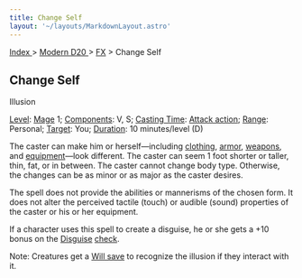 ```yaml
---
title: Change Self
layout: '~/layouts/MarkdownLayout.astro'
---
```


[ Index ](/) > [ Modern D20 ](/modern.d20.srd) > [FX](/modern.d20.srd/fx) > Change Self

## Change Self

Illusion

[Level](/modern.d20.srd/fx/level):
[Mage](/modern.d20.srd/classes/advanced/mage) 1;
[Components](/modern.d20.srd/fx/components): V, S; [Casting Time](/modern.d20.srd/fx/casting.time): [Attack action](/modern.d20.srd/combat/attack.actions);
[Range](/modern.d20.srd/fx/range): Personal;
[Target](/modern.d20.srd/fx/target): You;
[Duration](/modern.d20.srd/fx/duration): 10 minutes/level (D)

The caster can make him or herself—including
[clothing](/modern.d20.srd/equipment/clothing),
[armor](/modern.d20.srd/equipment/armor.general),
[weapons](/modern.d20.srd/equipment/equipment.weapons), and
[equipment](/modern.d20.srd/equipment/equipment.general)—look different. The
caster can seem 1 foot shorter or taller, thin, fat, or in between. The caster
cannot change body type. Otherwise, the changes can be as minor or as major as
the caster desires.

The spell does not provide the abilities or mannerisms of the chosen form. It
does not alter the perceived tactile (touch) or audible (sound) properties of
the caster or his or her equipment.

If a character uses this spell to create a disguise, he or she gets a +10
bonus on the [Disguise](/modern.d20.srd/skills/disguise)
[check](/modern.d20.srd/skills/skill.basics).

Note: Creatures get a [Will save](/modern.d20.srd/basics/saving.throws) to
recognize the illusion if they interact with it.

